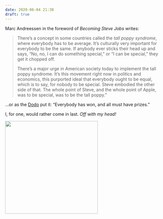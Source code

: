 ```yaml
---
date: 2020-06-04 21:38
draft: true
---
```


Marc Andreessen in the foreword of *Becoming Steve Jobs* writes:

<blockquote>
	<p>There’s a concept in some countries called the <em>tall poppy syndrome</em>, where everybody has to be average. It’s culturally very important for everybody to be the same. If anybody ever sticks their head up and says, “No, no, I can do something special,” or “I can be special,” they get it chopped off.</p>
	<p>There’s a major urge in American society today to implement the tall poppy syndrome. It’s this movement right now in politics and economics, this purported ideal that everybody ought to be equal, which is to say, for nobody to be special. Steve embodied the other side of that. The whole point of Steve, and the whole point of Apple, was to be special, was to be the tall poppy.”</p>
</blockquote>

…or as the [Dodo](https://en.wikipedia.org/wiki/Dodo_%28Alice%27s_Adventures_in_Wonderland%29?wprov=sfti1) put it: “Everybody has won, and all must have prizes.”

I, for one, would rather come in last. *Off with my head!*

<img src="/images/words/the-caucus-race.jpg" width="300">